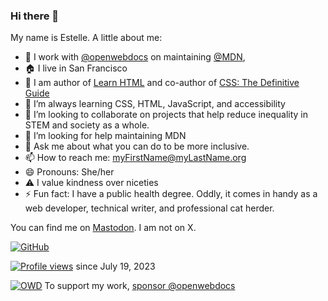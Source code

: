 ### Hi there 👋

My name is Estelle. A little about me:


- 🔭 I work with [@openwebdocs](https://github.com/openwebdocs) on maintaining [@MDN](https://github.com/mdn),
- 🏠 I live in San Francisco
- 📝 I am author of [Learn HTML](https://web.dev/learn/html) and co-author of [CSS: The Definitive Guide](https://learning.oreilly.com/library/view/css-the-definitive/9781098117603/)
- 🌱 I’m always learning CSS, HTML, JavaScript, and accessibility
- 👯 I’m looking to collaborate on projects that help reduce inequality in STEM and society as a whole.
- 🤔 I’m looking for help maintaining MDN
- 💬 Ask me about what you can do to be more inclusive.
- 📫 How to reach me: myFirstName@myLastName.org
- 😄 Pronouns: She/her
- ⚠️ I value kindness over niceties
- ⚡ Fun fact: I have a public health degree. Oddly, it comes in handy as a web developer, technical writer, and professional cat herder.

You can find me on <a rel="me" href="https://front-end.social/@estelle">Mastodon</a>. I am not on X.

[![GitHub](https://github-readme-stats.vercel.app/api?username=estelle&show_icons=true&count_private=true&include_all_commits=true&custom_title=Estelle's&nbsp;GitHub&nbsp;Stats&rank_icon=percentile)](https://github.com/anuraghazra/github-readme-stats)

[![Profile views](https://komarev.com/ghpvc/?username=estelle)](https://github.com/antonkomarev/github-profile-views-counter) since July 19, 2023
<!--
![Readme stats](https://github-readme-stats.vercel.app/api/top-langs?username=estelle)

![Streak](https://streak-stats.demolab.com?user=estelle)
-->
[![OWD](https://avatars.githubusercontent.com/u/73961485?s=64)](https://github.com/sponsors/openwebdocs)  To support my work, [sponsor @openwebdocs](https://github.com/sponsors/openwebdocs)
  
